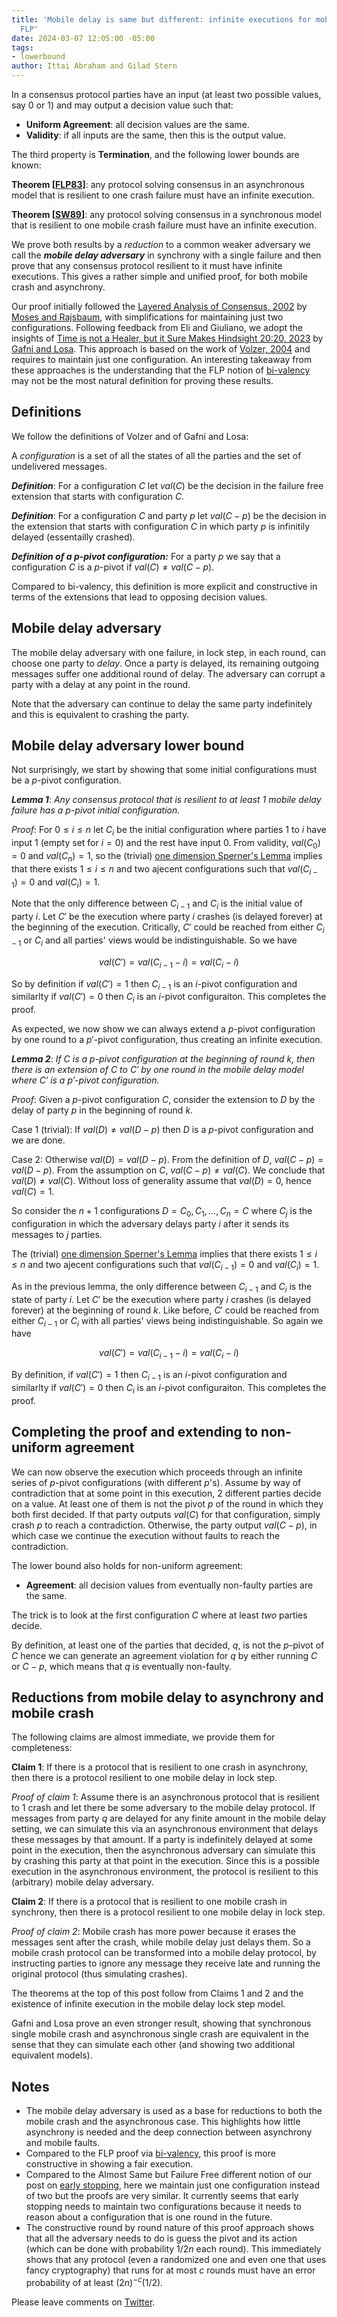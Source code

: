 ```yaml
---
title: 'Mobile delay is same but different: infinite executions for mobile crash and
  FLP'
date: 2024-03-07 12:05:00 -05:00
tags:
- lowerbound
author: Ittai Abraham and Gilad Stern
---
```


In a consensus protocol parties have an input (at least two possible values, say 0 or 1) and may output a decision value such that:
* **Uniform Agreement**: all decision values are the same.
* **Validity**: if all inputs are the same, then this is the output value.

The third property is **Termination**, and the following lower bounds are known:

**Theorem [[FLP83](https://decentralizedthoughts.github.io/2019-12-15-asynchrony-uncommitted-lower-bound/)]**: any protocol solving consensus in an asynchronous model that is resilient to one crash failure must have an infinite execution.

**Theorem [[SW89](https://dl.acm.org/doi/10.5555/73228.73254)]**: any protocol solving consensus in a synchronous model that is resilient to one mobile crash failure must have an infinite execution.

We prove both results by a *reduction* to a common weaker adversary we call the ***mobile delay adversary*** in synchrony with a single failure and then prove that any consensus protocol resilient to it must have infinite executions. This gives a rather simple and unified proof, for both mobile crash and asynchrony.


Our proof initially followed the [Layered Analysis of Consensus, 2002](http://courses.csail.mit.edu/6.897/fall04/papers/Moses/layering.pdf) by [Moses and Rajsbaum](https://epubs.siam.org/doi/10.1137/S0097539799364006), with simplifications for maintaining just two configurations. Following feedback from Eli and Giuliano, we adopt the insights of [Time is not a Healer, but it Sure Makes Hindsight 20:20, 2023](https://arxiv.org/abs/2305.02295) by [Gafni and Losa](https://dl.acm.org/doi/abs/10.1007/978-3-031-44274-2_6). This approach is based on the work of [Volzer, 2004](https://citeseerx.ist.psu.edu/document?repid=rep1&type=pdf&doi=043ac773bfcc3adb84dcdad6e726f2096a742f5b) and requires to maintain just one configuration. An interesting takeaway from these approaches is the understanding that the FLP notion of [bi-valency](https://citeseerx.ist.psu.edu/document?repid=rep1&type=pdf&doi=043ac773bfcc3adb84dcdad6e726f2096a742f5b) may not be the most natural definition for proving these results.

## Definitions 

We follow the definitions of Volzer and of Gafni and Losa:

A *configuration* is a set of all the states of all the parties and the set of undelivered messages.

***Definition***: For a configuration $C$ let $val(C)$ be the decision in the failure free extension that starts with configuration $C$.

***Definition***: For a configuration $C$ and party $p$ let $val(C-p)$ be the decision in the extension that starts with configuration $C$ in which party $p$ is infinitily delayed (essentailly crashed).

***Definition of a $p$-pivot configuration:*** For a party $p$ we say that a configuration $C$ is a $p$-pivot if $val(C) \neq val (C-p)$.

Compared to bi-valency, this definition is more explicit and constructive in terms of the extensions that lead to opposing decision values.

## Mobile delay adversary

The mobile delay adversary with one failure, in lock step, in each round, can choose one party to *delay*. Once a party is delayed, its remaining outgoing messages suffer one additional round of delay. The adversary can corrupt a party with a delay at any point in the round.

Note that the adversary can continue to delay the same party indefinitely and this is equivalent to crashing the party. 


## Mobile delay adversary lower bound

Not surprisingly, we start by showing that some initial configurations must be a $p$-pivot configuration.

***Lemma 1***: *Any consensus protocol that is resilient to at least 1 mobile delay failure has a $p$-pivot  initial configuration.*

*Proof*: For $0 \leq i \le n$ let $C_i$ be the initial configuration where parties 1 to $i$ have input 1 (empty set for $i=0$) and the rest have input 0.  From validity, $val(C_0)=0$ and $val(C_n)=1$, so the (trivial) [one dimension Sperner's Lemma](https://en.wikipedia.org/wiki/Sperner%27s_lemma#One-dimensional_case) implies that there exists $1 \le i \le n$ and two ajecent configurations such that $val(C_{i-1}) =0$ and $val(C_{i})=1$.

Note that the only difference between $C_{i-1}$ and $C_i$ is the initial value of party $i$. Let $C'$ be the execution where party $i$ crashes (is delayed forever) at the beginning of the execution. Critically, $C'$ could be reached from either $C_{i-1}$ or $C_i$ and all parties' views would be indistinguishable. So we have 

$$val(C')=val(C_{i-1}-i)=val(C_i-i)$$ 

So by definition if $val(C')=1$ then $C_{i-1}$ is an $i$-pivot configuration and similarlty if $val(C')=0$ then $C_i$ is an $i$-pivot configuraiton. This completes the proof.

As expected, we now show we can always extend a $p$-pivot configuration by one round to a $p'$-pivot configuration, thus creating an infinite execution.


***Lemma 2***: *If $C$ is a $p$-pivot configuration at the beginning of round $k$, then there is an extension of $C$ to $C'$ by one round in the mobile delay model where $C'$ is a $p'$-pivot configuration.*


*Proof*: Given a $p$-pivot configuration $C$, consider the extension to $D$ by the delay of party $p$ in the beginning of round $k$.

Case 1 (trivial): If $val(D) \neq val(D-p)$ then $D$ is a $p$-pivot configuration and we are done.

Case 2: Otherwise $val(D) = val(D-p)$. From the definition of $D$, $val (C-p)=val(D-p)$. From the assumption on $C$, $val(C-p) \neq val(C)$. We conclude that $val(D) \neq val (C)$. Without loss of generality assume that $val(D)=0$, hence $val(C)=1$.

So consider the $n+1$ configurations $D=C_0,C_1,\dots,C_n=C$ where $C_j$ is the configuration in which the adversary delays party $i$ after it sends its messages to $j$ parties. 

The (trivial) [one dimension Sperner's Lemma](https://en.wikipedia.org/wiki/Sperner%27s_lemma#One-dimensional_case) implies that there exists $1 \le i \le n$ and two ajecent configurations such that $val(C_{i-1}) =0$ and $val(C_{i})=1$.

As in the previous lemma, the only difference between $C_{i-1}$ and $C_i$ is the state of party $i$. Let $C'$ be the execution where party $i$ crashes (is delayed forever) at the beginning of round $k$. Like before, $C'$ could be reached from either $C_{i-1}$ or $C_i$ with all parties' views being indistinguishable. So again we have 

$$val(C')=val(C_{i-1}-i)=val(C_i-i)$$ 

By definition, if $val(C')=1$ then $C_{i-1}$ is an $i$-pivot configuration and similarlty if $val(C')=0$ then $C_i$ is an $i$-pivot configuraiton. This completes the proof.

## Completing the proof and extending to non-uniform agreement

We can now observe the execution which proceeds through an infinite series of $p$-pivot configurations (with different $p$'s). Assume by way of contradiction that at some point in this execution, $2$ different parties decide on a value. At least one of them is not the pivot $p$ of the round in which they both first decided. If that party outputs $val(C)$ for that configuration, simply crash $p$ to reach a contradiction.
Otherwise, the party output $val(C-p)$, in which case we continue the execution without faults to reach the contradiction.

The lower bound also holds for non-uniform agreement:

* **Agreement**: all decision values from eventually non-faulty parties are the same.

The trick is to look at the first configuration $C$ where at least *two* parties decide.

By definition, at least one of the parties that decided, $q$, is not the $p$-pivot of $C$ hence we can generate an agreement violation for $q$ by either running $C$ or $C-p$, which means that $q$ is eventually non-faulty.

## Reductions from mobile delay to asynchrony and mobile crash

The following claims are almost immediate, we provide them for completeness:

**Claim 1**: If there is a protocol that is resilient to one crash in asynchrony, then there is a protocol resilient to one mobile delay in lock step.

*Proof of claim 1*: Assume there is an asynchronous protocol that is resilient to $1$ crash and let there be some adversary to the mobile delay protocol. If messages from party $q$ are delayed for any finite amount in the mobile delay setting, we can simulate this via an asynchronous environment that delays these messages by that amount. If a party is indefinitely delayed at some point in the execution, then the asynchronous adversary can simulate this by crashing this party at that point in the execution. Since this is a possible execution in the asynchronous environment, the protocol is resilient to this (arbitrary) mobile delay adversary.

**Claim 2**: If there is a protocol that is resilient to one mobile crash in synchrony, then there is a protocol resilient to one mobile delay in lock step.

*Proof of claim 2*: Mobile crash has more power because it erases the messages sent after the crash, while mobile delay just delays them. So a mobile crash protocol can be transformed into a mobile delay protocol, by instructing parties to ignore any message they receive late and running the original protocol (thus simulating crashes).

The theorems at the top of this post follow from Claims 1 and 2 and the existence of infinite execution in the mobile delay lock step model.

Gafni and Losa prove an even stronger result, showing that synchronous single mobile crash and asynchronous single crash are equivalent in the sense that they can simulate each other (and showing two additional equivalent models).


## Notes

* The mobile delay adversary is used as a base for reductions to both the mobile crash and the asynchronous case. This highlights how little asynchrony is needed and the deep connection between asynchrony and mobile faults. 
* Compared to the FLP proof via [bi-valency](https://decentralizedthoughts.github.io/2019-12-15-asynchrony-uncommitted-lower-bound/), this proof is more constructive in showing a fair execution.
* Compared to the Almost Same but Failure Free different notion of our post on [early stopping](https://decentralizedthoughts.github.io/2024-01-28-early-stopping-lower-bounds/), here we maintain just one configuration instead of two but the proofs are very similar. It currently seems that early stopping needs to maintain two configurations because it needs to reason about a configuration that is one round in the future.
* The constructive round by round nature of this proof approach shows that all the adversary needs to do is guess the pivot and its action (which can be done with probability $1/2n$ each round). This immediately shows that any protocol (even a randomized one and even one that uses fancy cryptography) that runs for at most $c$ rounds must have an error probability of at least $(2n)^{-c} (1/2)$.

Please leave comments on [Twitter](...).